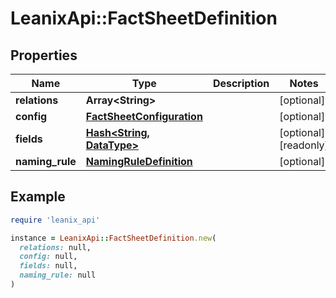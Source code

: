 # LeanixApi::FactSheetDefinition

## Properties

| Name | Type | Description | Notes |
| ---- | ---- | ----------- | ----- |
| **relations** | **Array&lt;String&gt;** |  | [optional] |
| **config** | [**FactSheetConfiguration**](FactSheetConfiguration.md) |  | [optional] |
| **fields** | [**Hash&lt;String, DataType&gt;**](DataType.md) |  | [optional][readonly] |
| **naming_rule** | [**NamingRuleDefinition**](NamingRuleDefinition.md) |  | [optional] |

## Example

```ruby
require 'leanix_api'

instance = LeanixApi::FactSheetDefinition.new(
  relations: null,
  config: null,
  fields: null,
  naming_rule: null
)
```

